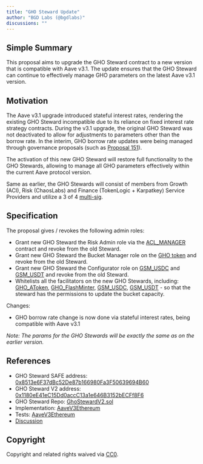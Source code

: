```yaml
---
title: "GHO Steward Update"
author: "BGD Labs (@bgdlabs)"
discussions: ""
---
```


## Simple Summary

This proposal aims to upgrade the GHO Steward contract to a new version that is compatible with Aave v3.1. The update ensures that the GHO Steward can continue to effectively manage GHO parameters on the latest Aave v3.1 version.

## Motivation

The Aave v3.1 upgrade introduced stateful interest rates, rendering the existing GHO Steward incompatible due to its reliance on fixed interest rate strategy contracts. During the v3.1 upgrade, the original GHO Steward was not deactivated to allow for adjustments to parameters other than the borrow rate. In the interim, GHO borrow rate updates were being managed through governance proposals (such as [Proposal 151](https://vote.onaave.com/proposal/?proposalId=151)).

The activation of this new GHO Steward will restore full functionality to the GHO Stewards, allowing to manage all GHO parameters effectively within the current Aave protocol version.

Same as earlier, the GHO Stewards will consist of members from Growth (ACI), Risk (ChaosLabs) and Finance (TokenLogic + Karpatkey) Service Providers and utilize a 3 of 4 [multi-sig](https://etherscan.io/address/0x8513e6F37dBc52De87b166980Fa3F50639694B60).

## Specification

The proposal gives / revokes the following admin roles:

- Grant new GHO Steward the Risk Admin role via the [ACL_MANAGER](https://etherscan.io/address/0xc2aaCf6553D20d1e9d78E365AAba8032af9c85b0) contract and revoke from the old Steward.
- Grant new GHO Steward the Bucket Manager role on the [GHO token](https://etherscan.io/address/0x40D16FC0246aD3160Ccc09B8D0D3A2cD28aE6C2f) and revoke from the old Steward.
- Grant new GHO Steward the Configurator role on [GSM_USDC](https://etherscan.io/address/0x0d8eFfC11dF3F229AA1EA0509BC9DFa632A13578) and [GSM_USDT](https://etherscan.io/address/0x686F8D21520f4ecEc7ba577be08354F4d1EB8262) and revoke from the old Steward.
- Whitelists all the facilitators on the new GHO Stewards, including: [GHO_AToken](https://etherscan.io/address/0x00907f9921424583e7ffBfEdf84F92B7B2Be4977), [GHO_FlashMinter](https://etherscan.io/address/0xb639D208Bcf0589D54FaC24E655C79EC529762B8), [GSM_USDC](https://etherscan.io/address/0x0d8eFfC11dF3F229AA1EA0509BC9DFa632A13578), [GSM_USDT](https://etherscan.io/address/0x686F8D21520f4ecEc7ba577be08354F4d1EB8262) - so that the steward has the permissions to update the bucket capacity.

Changes:

- GHO borrow rate change is now done via stateful interest rates, being compatible with Aave v3.1

_Note: The params for the GHO Stewards will be exactly the same as on the earlier version._

## References

- GHO Steward SAFE address: [0x8513e6F37dBc52De87b166980Fa3F50639694B60](https://etherscan.io/address/0x8513e6F37dBc52De87b166980Fa3F50639694B60)
- GHO Steward V2 address: [0x1180eE41eC15Dd0accC13a1e646B3152bECFf8F6](https://etherscan.io/address/0x1180ee41ec15dd0accc13a1e646b3152becff8f6)
- GHO Steward Repo: [GhoStewardV2.sol](TODO-ADD-AFTER-PR-MERGE)
- Implementation: [AaveV3Ethereum](https://github.com/bgd-labs/aave-proposals-v3/blob/main/src/20240826_AaveV3Ethereum_GHOStewardUpdate/AaveV3Ethereum_GHOStewardUpdate_20240826.sol)
- Tests: [AaveV3Ethereum](https://github.com/bgd-labs/aave-proposals-v3/blob/main/src/20240826_AaveV3Ethereum_GHOStewardUpdate/AaveV3Ethereum_GHOStewardUpdate_20240826.t.sol)
- [Discussion](TODO)

## Copyright

Copyright and related rights waived via [CC0](https://creativecommons.org/publicdomain/zero/1.0/).
